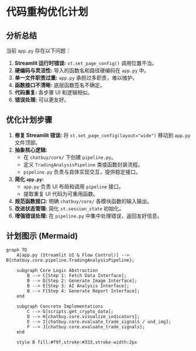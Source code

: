 # 代码重构优化计划

## 分析总结

当前 `app.py` 存在以下问题：

1.  **Streamlit 运行时错误:** `st.set_page_config()` 调用位置不当。
2.  **硬编码与灵活性:** 导入的函数名和路径硬编码在 `app.py` 中。
3.  **单一文件职责过重:** `app.py` 承担过多职责，难以维护。
4.  **函数接口不清晰:** 底层函数签名不确定。
5.  **代码重复:** 各步骤 UI 和逻辑相似。
6.  **错误处理:** 可以更友好。

## 优化计划步骤

1.  **修复 Streamlit 错误:** 将 `st.set_page_config(layout="wide")` 移动到 `app.py` 文件顶部。
2.  **抽象核心逻辑:**
    *   在 `chatbuy/core/` 下创建 `pipeline.py`。
    *   定义 `TradingAnalysisPipeline` 类或函数封装流程。
    *   `pipeline.py` 负责与具体实现交互，提供稳定接口。
3.  **简化 `app.py`:**
    *   `app.py` 负责 UI 布局和调用 `pipeline` 接口。
    *   提取重复 UI 代码为可重用函数。
4.  **规范函数接口:** 明确 `chatbuy/core/` 各模块函数的输入输出。
5.  **改进状态管理:** 简化 `st.session_state` 初始化。
6.  **增强错误处理:** 在 `pipeline.py` 中集中处理错误，返回友好信息。

## 计划图示 (Mermaid)

```mermaid
graph TD
    A[app.py (Streamlit UI & Flow Control)] --> B{chatbuy.core.pipeline.TradingAnalysisPipeline};

    subgraph Core Logic Abstraction
        B --> C[Step 1: Fetch Data Interface];
        B --> D[Step 2: Generate Image Interface];
        B --> E[Step 3: AI Analysis Interface];
        B --> F[Step 4: Generate Report Interface];
    end

    subgraph Concrete Implementations
        C --> G[scripts.get_crypto_data];
        D --> H[chatbuy.core.visualize_indicators];
        E --> I[chatbuy.core.evaluate_trade_signals / und_img];
        F --> J[chatbuy.core.evaluate_trade_signals];
    end

    style B fill:#f9f,stroke:#333,stroke-width:2px